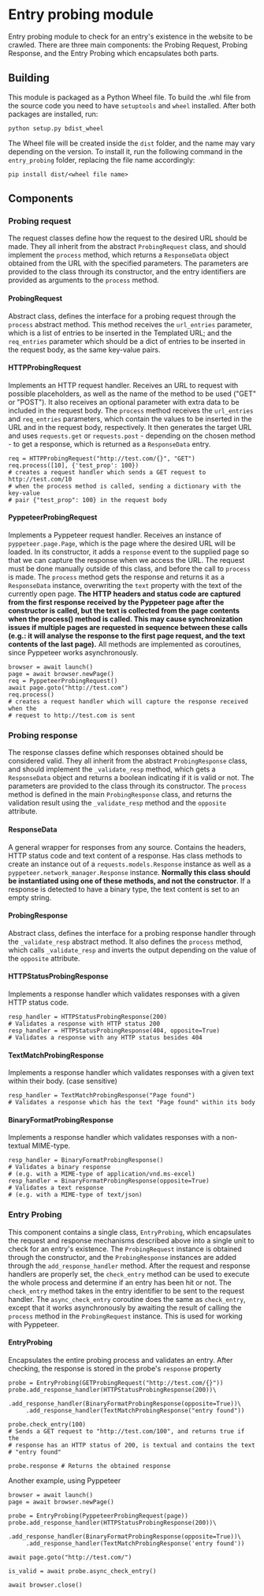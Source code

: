 # Entry probing module
Entry probing module to check for an entry's existence in the website to be
crawled. There are three main components: the Probing Request, Probing
Response, and the Entry Probing which encapsulates both parts.

## Building

This module is packaged as a Python Wheel file. To build the .whl file from the
source code you need to have `setuptools` and `wheel` installed. After both
packages are installed, run:

```
python setup.py bdist_wheel
```

The Wheel file will be created inside the `dist` folder, and the name may vary
depending on the version. To install it, run the following command in the
`entry_probing` folder, replacing the file name accordingly:

```
pip install dist/<wheel file name>
```

## Components

### Probing request
The request classes define how the request to the desired URL should be made.
They all inherit from the abstract `ProbingRequest` class, and should implement
the `process` method, which returns a `ResponseData` object obtained from the
URL with the specified parameters. The parameters are provided to the class
through its constructor, and the entry identifiers are provided as arguments to
the `process` method.

#### ProbingRequest
Abstract class, defines the interface for a probing request through the
`process` abstract method. This method receives the `url_entries` parameter,
which is a list of entries to be inserted in the Templated URL; and the
`req_entries` parameter which should be a dict of entries to be inserted in
the request body, as the same key-value pairs.

#### HTTPProbingRequest
Implements an HTTP request handler. Receives an URL to request with possible
placeholders, as well as the name of the method to be used ("GET" or "POST").
It also receives an optional parameter with extra data to be included in the
request body. The `process` method receives the `url_entries` and `req_entries`
parameters, which contain the values to be inserted in the URL and in the
request body, respectively. It then generates the target URL and uses
`requests.get` or `requests.post` - depending on the chosen method - to get a
response, which is returned as a `ResponseData` entry.

```
req = HTTPProbingRequest("http://test.com/{}", "GET")
req.process([10], {'test_prop': 100})
# creates a request handler which sends a GET request to http://test.com/10
# when the process method is called, sending a dictionary with the key-value
# pair {"test_prop": 100} in the request body
```

#### PyppeteerProbingRequest
Implements a Pyppeteer request handler. Receives an instance of
`pyppeteer.page.Page`, which is the page where the desired URL will be loaded.
In its constructor, it adds a `response` event to the supplied page so that we
can capture the response when we access the URL. The request must be done
manually outside of this class, and before the call to `process` is made. The
`process` method gets the response and returns it as a `ResponseData` instance,
overwriting the `text` property with the text of the currently open page. **The
HTTP headers and status code are captured from the first response received by
the Pyppeteer page after the constructor is called, but the text is collected
from the page contents when the process() method is called. This may cause
synchronization issues if multiple pages are requested in sequence between
these calls (e.g.: it will analyse the response to the first page request, and
the text contents of the last page).** All methods are implemented as
coroutines, since Pyppeteer works asynchronously.

```
browser = await launch()
page = await browser.newPage()
req = PyppeteerProbingRequest()
await page.goto("http://test.com")
req.process()
# creates a request handler which will capture the response received when the
# request to http://test.com is sent
```

### Probing response
The response classes define which responses obtained should be considered
valid. They all inherit from the abstract `ProbingResponse` class, and should
implement the `_validate_resp` method, which gets a `ResponseData` object and
returns a boolean indicating if it is valid or not. The parameters are provided
to the class through its constructor. The `process` method is defined in the
main `ProbingResponse` class, and returns the validation result using the
`_validate_resp` method and the `opposite` attribute.

#### ResponseData
A general wrapper for responses from any source. Contains the headers, HTTP
status code and text content of a response. Has class methods to create an
instance out of a `requests.models.Response` instance as well as a
`pyppeteer.network_manager.Response` instance. **Normally this class should be
instantiated using one of these methods, and not the constructor**. If a
response is detected to have a binary type, the text content is set to an empty
string.

#### ProbingResponse
Abstract class, defines the interface for a probing response handler through
the `_validate_resp` abstract method. It also defines the `process` method,
which calls `_validate_resp` and inverts the output depending on the value of
the `opposite` attribute.

#### HTTPStatusProbingResponse
Implements a response handler which validates responses with a given HTTP
status code.

```
resp_handler = HTTPStatusProbingResponse(200)
# Validates a response with HTTP status 200
resp_handler = HTTPStatusProbingResponse(404, opposite=True)
# Validates a response with any HTTP status besides 404
```

#### TextMatchProbingResponse
Implements a response handler which validates responses with a given text
within their body. (case sensitive)

```
resp_handler = TextMatchProbingResponse("Page found")
# Validates a response which has the text "Page found" within its body
```

#### BinaryFormatProbingResponse
Implements a response handler which validates responses with a non-textual
MIME-type.

```
resp_handler = BinaryFormatProbingResponse()
# Validates a binary response
# (e.g. with a MIME-type of application/vnd.ms-excel)
resp_handler = BinaryFormatProbingResponse(opposite=True)
# Validates a text response
# (e.g. with a MIME-type of text/json)
```

### Entry Probing
This component contains a single class, `EntryProbing`, which encapsulates the
request and response mechanisms described above into a single unit to check for
an entry's existence. The `ProbingRequest` instance is obtained through the
constructor, and the `ProbingResponse` instances are added through the
`add_response_handler` method. After the request and response handlers are
properly set, the `check_entry` method can be used to execute the whole process
and determine if an entry has been hit or not. The `check_entry` method takes
in the entry identifier to be sent to the request handler. The
`async_check_entry` coroutine does the same as `check_entry`, except that it
works asynchronously by awaiting the result of calling the `process` method in
the `ProbingRequest` instance. This is used for working with Pyppeteer.


#### EntryProbing
Encapsulates the entire probing process and validates an entry. After checking,
the response is stored in the probe's `response` property

```
probe = EntryProbing(GETProbingRequest("http://test.com/{}"))
probe.add_response_handler(HTTPStatusProbingResponse(200))\
     .add_response_handler(BinaryFormatProbingResponse(opposite=True))\
     .add_response_handler(TextMatchProbingResponse("entry found"))

probe.check_entry(100)
# Sends a GET request to "http://test.com/100", and returns true if the
# response has an HTTP status of 200, is textual and contains the text
# "entry found"

probe.response # Returns the obtained response
```

Another example, using Pyppeteer

```
browser = await launch()
page = await browser.newPage()

probe = EntryProbing(PyppeteerProbingRequest(page))
probe.add_response_handler(HTTPStatusProbingResponse(200))\
     .add_response_handler(BinaryFormatProbingResponse(opposite=True))\
     .add_response_handler(TextMatchProbingResponse('entry found'))

await page.goto("http://test.com/")

is_valid = await probe.async_check_entry()

await browser.close()
```
